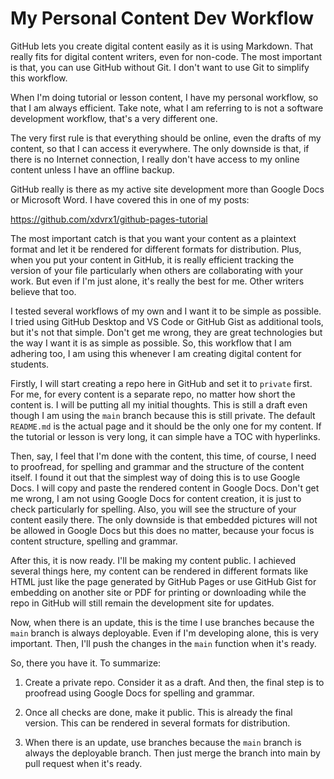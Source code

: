# My Personal Content Dev Workflow
GitHub lets you create digital content
easily as it is using Markdown. That 
really fits for digital content writers,
even for non-code. The most important
is that, you can use GitHub without
Git. I don't want to use Git to simplify
this workflow.

When I'm doing tutorial or lesson 
content, I have my personal 
workflow, so that I am always efficient.
Take note, what I am referring to
is not a software development workflow,
that's a very different one.

The very first rule is that everything
should be online, even the drafts of 
my content, so that I can access it
everywhere. The only downside is that,
if there is no Internet connection, I really 
don't have access to my online content
unless I have an offline backup.

GitHub really is there as my active
site development more than Google Docs
or Microsoft Word. I have covered
this in one of my posts:

<https://github.com/xdvrx1/github-pages-tutorial>

The most important catch is that
you want your content as a plaintext 
format and let it be rendered for
different formats for distribution.
Plus, when you put your content in 
GitHub, it is really efficient
tracking the version of your file
particularly when others
are collaborating with your work.
But even if I'm just alone, it's 
really the best for me. Other
writers believe that too.

I tested several workflows of my
own and I want it to be simple as
possible. I tried using GitHub 
Desktop and VS Code or GitHub Gist
as additional tools, 
but it's not that simple.
Don't get me wrong, they are great
technologies but the way I want it
is as simple as possible. So, 
this workflow that I am adhering
too, I am using this whenever
I am creating digital content
for students.

Firstly, I will start creating
a repo here in GitHub and set it
to `private` first. For me, for every
content is a separate repo, no
matter how short the content is.
I will be putting all my 
initial thoughts.
This is still a draft even though
I am using the `main` branch because
this is still private. The 
default `README.md` is the actual page
and it should be the only
one for my content. If the
tutorial or lesson is very long,
it can simple have a TOC with
hyperlinks.

Then, say, I feel that I'm done with
the content, this time, of course, 
I need to proofread, for spelling
and grammar and the structure of the
content itself. I found it out that
the simplest way of doing this
is to use Google Docs. I will 
copy and paste the rendered content
in Google Docs. Don't get me wrong,
I am not using Google Docs
for content creation, 
it is just to check particularly for
spelling. Also, you will see the
structure of your content easily
there. The only downside is that
embedded pictures will not be allowed
in Google Docs but this does
no matter, because your focus
is content structure, spelling
and grammar.

After this, it is now ready. I'll
be making my content public. I
achieved several things here, my
content can be rendered in different
formats like HTML just like the
page generated by GitHub Pages 
or use GitHub Gist
for embedding on another site
or PDF for printing
or downloading while the repo
in GitHub will still remain the
development site for updates.

Now, when there is an update, this
is the time I use branches 
because the `main` branch is 
always deployable. Even if I'm 
developing alone, this is very 
important. Then, I'll push the changes
in the `main` function when it's
ready.

So, there you have it. To summarize:

1. Create a private repo. Consider it
as a draft. And then, the final step
is to proofread using Google Docs
for spelling and grammar.

2. Once all checks are done, make it
public. This is already the final version.
This can be rendered in several formats
for distribution.

3. When there is an update, use 
branches because the `main` branch
is always the deployable branch.
Then just merge the branch into
main by pull request when
it's ready.
